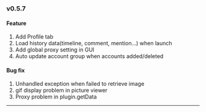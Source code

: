 ### v0.5.7

#### Feature
1. Add Profile tab
2. Load history data(timeline, comment, mention...) when launch
3. Add global proxy setting in GUI
4. Auto update account group when accounts added/deleted

#### Bug fix
1. Unhandled exception when failed to retrieve image
2. gif display problem in picture viewer
3. Proxy problem in plugin.getData

***